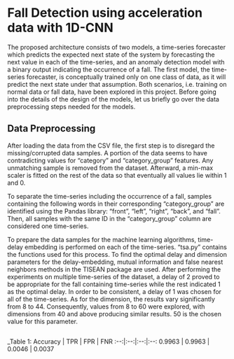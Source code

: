 # Fall Detection using acceleration data with 1D-CNN

The proposed architecture consists of two models, a time-series forecaster which predicts the expected next state of the system by forecasting the next value in each of the time-series, and an anomaly detection model with a binary output indicating the occurrence of a fall. The first model, the time-series forecaster, is conceptually trained only on one class of data, as it will predict the next state under that assumption. Both scenarios, i.e. training on normal data or fall data, have been explored in this project. Before going into the details of the design of the models, let us briefly go over the data preprocessing steps needed for the models.

## Data Preprocessing
After loading the data from the CSV file, the first step is to disregard the missing/corrupted data samples. A portion of the data seems to have contradicting values for “category” and “category_group” features. Any unmatching sample is removed from the dataset. Afterward, a min-max scaler is fitted on the rest of the data so that eventually all values lie within 1 and 0.

To separate the time-series including the occurrence of a fall, samples containing the following words in their corresponding “category_group” are identified using the Pandas library: “front”, “left”, “right”, “back”, and “fall”. Then, all samples with the same ID in the “category_group” column are considered one time-series.

To prepare the data samples for the machine learning algorithms, time-delay embedding is performed on each of the time-series. “tsa.py” contains the functions used for this process. To find the optimal delay and dimension parameters for the delay-embedding, mutual information and false nearest neighbors methods in the TISEAN package are used. After performing the experiments on multiple time-series of the dataset, a delay of 2 proved to be appropriate for the fall containing time-series while the rest indicated 1 as the optimal delay. In order to be consistent, a delay of 1 was chosen for all of the time-series. As for the dimension, the results vary significantly from 8 to 44. Consequently, values from 8 to 60 were explored, with dimensions from 40 and above producing similar results. 50 is the chosen value for this parameter.

## 


_Table 1:
Accuracy | TPR | FPR | FNR
:--:|:--:|:--:|:--:
0.9963 | 0.9963 | 0.0046 | 0.0037

